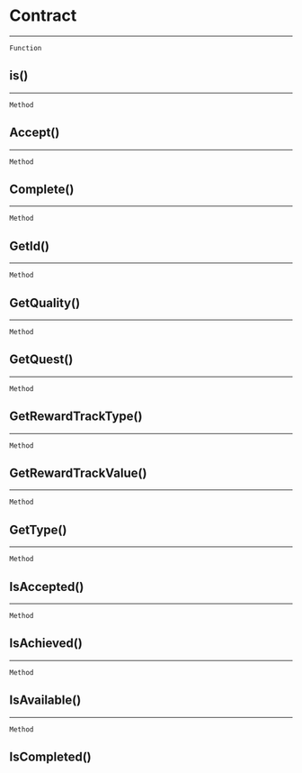 Contract
========

------------------------------------------------------------------------

`Function`

is()
----

------------------------------------------------------------------------

`Method`

Accept()
--------

------------------------------------------------------------------------

`Method`

Complete()
----------

------------------------------------------------------------------------

`Method`

GetId()
-------

------------------------------------------------------------------------

`Method`

GetQuality()
------------

------------------------------------------------------------------------

`Method`

GetQuest()
----------

------------------------------------------------------------------------

`Method`

GetRewardTrackType()
--------------------

------------------------------------------------------------------------

`Method`

GetRewardTrackValue()
---------------------

------------------------------------------------------------------------

`Method`

GetType()
---------

------------------------------------------------------------------------

`Method`

IsAccepted()
------------

------------------------------------------------------------------------

`Method`

IsAchieved()
------------

------------------------------------------------------------------------

`Method`

IsAvailable()
-------------

------------------------------------------------------------------------

`Method`

IsCompleted()
-------------
